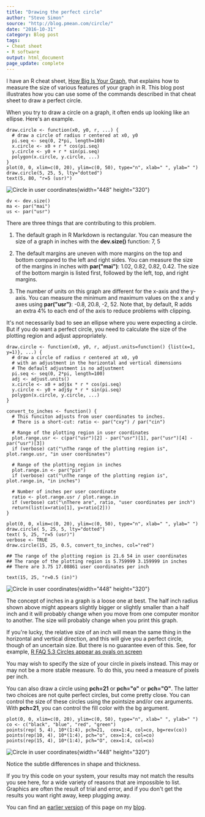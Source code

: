 ```yaml
---
title: "Drawing the perfect circle"
author: "Steve Simon"
source: "http://blog.pmean.com/circle/"
date: "2016-10-31"
category: Blog post
tags:
- Cheat sheet
- R software
output: html_document
page_update: complete
---
```


I have an R cheat sheet, [How Big Is Your Graph][sim3], that explains how to measure the size of various features of your graph in R. This blog post illustrates how you can use some of the commands described in that cheat sheet to draw a perfect circle.

<!---More--->

When you try to draw a circle on a graph, it often ends up looking like an ellipse. Here's an example.

```{r}
draw.circle <- function(x0, y0, r, ...) {
  # draw a circle of radius r centered at x0, y0
  pi.seq <- seq(0, 2*pi, length=100)
  x.circle <- x0 + r * cos(pi.seq)
  y.circle <- y0 + r * sin(pi.seq)
  polygon(x.circle, y.circle, ...)
}
plot(0, 0, xlim=c(0, 20), ylim=c(0, 50), type="n", xlab=" ", ylab=" ")
draw.circle(5, 25, 5, lty="dotted")
text(5, 80, "r=5 (usr)")
```

![Circle in user coordinates](http://www.pmean.com/new-images/16/circle01.jpg){width="448" height="320"}

``` {.r}
dv <- dev.size()
ma <- par("mai")
us <- par("usr")
```

There are three things that are contributing to this problem.

1.  The default graph in R Markdown is rectangular. You can measure the size of a graph in inches with the **dev.size()** function: 7, 5

2.  The default margins are uneven with more margins on the top and bottom compared to the left and right sides. You can measure the size of the margins in inches with **par("mai")**: 1.02, 0.82, 0.82, 0.42. The size of the bottom margin is listed first, followed by the left, top, and right margins.

3.  The number of units on this graph are different for the x-axis and the y-axis. You can measure the minimum and maximum values on the x and y axes using **par("usr")**: -0.8, 20.8, -2, 52. Note that, by default, R adds an extra 4% to each end of the axis to reduce problems with clipping.

It's not necessarily bad to see an ellipse where you were expecting a circle. But if you do want a perfect circle, you need to calculate the size of the plotting region and adjust appropriately.

```{}
draw.circle <- function(x0, y0, r, adjust.units=function() {list(x=1, y=1)}, ...) {
  # draw a circle of radius r centered at x0, y0
  # with an adjustment in the horizontal and vertical dimensions
  # The default adjustment is no adjustment
  pi.seq <- seq(0, 2*pi, length=100)
  adj <- adjust.units()
  x.circle <- x0 + adj$x * r * cos(pi.seq)
  y.circle <- y0 + adj$y * r * sin(pi.seq)
  polygon(x.circle, y.circle, ...)
}

convert_to_inches <- function() {
  # This funciton adjusts from user coordinates to inches.
  # There is a short-cut: ratio <- par("cxy") / par("cin")

  # Range of the plotting region in user coordinates
  plot.range.usr <- c(par("usr")[2] - par("usr")[1], par("usr")[4] - par("usr")[3])
  if (verbose) cat("\nThe range of the plotting region is", plot.range.usr, "in user coordinates")

  # Range of the plotting region in inches
  plot.range.in <- par("pin")
  if (verbose) cat("\nThe range of the plotting region is", plot.range.in, "in inches")

  # Number of inches per user coordinate
  ratio <- plot.range.usr / plot.range.in
  if (verbose) cat("\nThere are", ratio, "user coordinates per inch")
  return(list(x=ratio[1], y=ratio[2]))
}

plot(0, 0, xlim=c(0, 20), ylim=c(0, 50), type="n", xlab=" ", ylab=" ")
draw.circle( 5, 25, 5, lty="dotted")
text( 5, 25, "r=5 (usr)")
verbose <- TRUE
draw.circle(15, 25, 0.5, convert_to_inches, col="red")
```

```{}
## The range of the plotting region is 21.6 54 in user coordinates
## The range of the plotting region is 5.759999 3.159999 in inches
## There are 3.75 17.08861 user coordinates per inch
```

```{}
text(15, 25, "r=0.5 (in)")
```

![Circle in user coordinates](http://www.pmean.com/new-images/16/circle02.jpg){width="448" height="320"}

The concept of inches in a graph is a loose one at best. The half inch radius shown above might appears slightly bigger or slightly smaller than a half inch and it will probably change when you move from one computer monitor to another. The size will probably change when you print this graph.

If you're lucky, the relative size of an inch will mean the same thing in the horizontal and vertical direction, and this will give you a perfect circle, though of an uncertain size. But there is no guarantee even of this. See, for example, [R FAQ 5.3 Circles appear as ovals on screen][cran1]

You may wish to specify the size of your circle in pixels instead. This may or may not be a more stable measure. To do this, you need a measure of pixels per inch.

You can also draw a circle using **pch=21** or **pch="o"** or **pch="O"**. The latter two choices are not quite perfect circles, but come pretty close. You can control the size of these circles using the pointsize and/or cex arguments. With **pch=21**, you can control the fill color with the bg argument.

```{}
plot(0, 0, xlim=c(0, 20), ylim=c(0, 50), type="n", xlab=" ", ylab=" ")
co <- c("black", "blue", "red", "green")
points(rep( 5, 4), 10*(1:4), pch=21,  cex=1:4, col=co, bg=rev(co))
points(rep(10, 4), 10*(1:4), pch="o", cex=1:4, col=co)
points(rep(15, 4), 10*(1:4), pch="O", cex=1:4, col=co)
```

![Circle in user coordinates](http://www.pmean.com/new-images/16/circle03.jpg){width="448" height="320"}

Notice the subtle differences in shape and thickness.

If you try this code on your system, your results may not match the results you see here, for a wide variety of reasons that are impossible to list. Graphics are often the result of trial and error, and if you don't get the results you want right away, keep plugging away.

You can find an [earlier version][sim1] of this page on my [blog][sim2].

[sim1]: http://blog.pmean.com/circle/
[sim2]: http://blog.pmean.com

[sim3]: http://blog.pmean.com/cheatsheets

[cran1]: https://cran.r-project.org/bin/windows/base/rw-FAQ.html#Circles-appear-as-ovals-on-screen
